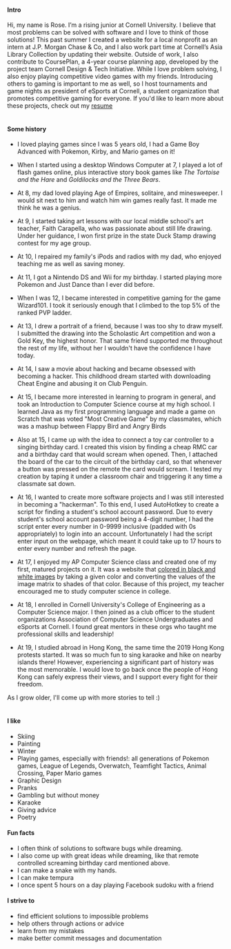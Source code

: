 
#### Intro
Hi, my name is Rose. I’m a rising junior at Cornell University. I believe that most problems can be solved with software and I love to think of those solutions! This past summer I created a website for a local nonprofit as an intern at J.P. Morgan Chase & Co, and I also work part time at Cornell’s Asia Library Collection by updating their website. Outside of work, I also contribute to CoursePlan, a 4-year course planning app, developed by the project team Cornell Design & Tech Initiative. While I love problem solving, I also enjoy playing competitive video games with my friends. Introducing others to gaming is important to me as well, so I host tournaments and game nights as president of eSports at Cornell, a student organization that promotes competitive gaming for everyone. If you'd like to learn more about these projects, check out my [resume](/resume)
<br><br>
#### Some history

- I loved playing games since I was 5 years old, I had a Game Boy Advanced with Pokemon, Kirby, and Mario games on it!

- When I started using a desktop Windows Computer at 7, I played a lot of flash games online, plus interactive story book games like _The Tortoise and the Hare_ and _Goldilocks and the Three Bears_.

- At 8, my dad loved playing Age of Empires, solitaire, and minesweeper. I would sit next to him and watch him win games really fast. It made me think he was a genius.

- At 9, I started taking art lessons with our local middle school's art teacher, Faith Carapella, who was passionate about still life drawing. Under her guidance, I won first prize in the state Duck Stamp drawing contest for my age group.

- At 10, I repaired my family's iPods and radios with my dad, who enjoyed teaching me as well as saving money.

- At 11, I got a Nintendo DS and Wii for my birthday. I started playing more Pokemon and Just Dance than I ever did before.

- When I was 12, I became interested in competitive gaming for the game Wizard101. I took it seriously enough that I climbed to the top 5% of the ranked PVP ladder.

- At 13, I drew a portrait of a friend, because I was too shy to draw myself. I submitted the drawing into the Scholastic Art competition and won a Gold Key, the highest honor. That same friend supported me throughout the rest of my life, without her I wouldn't have the confidence I have today.

- At 14, I saw a movie about hacking and became obsessed with becoming a hacker. This childhood dream started with downloading Cheat Engine and abusing it on Club Penguin.

- At 15, I became more interested in learning to program in general, and took an Introduction to Computer Science course at my high school. I learned Java as my first programming language and made a game on Scratch that was voted "Most Creative Game" by my classmates, which was a mashup between Flappy Bird and Angry Birds

- Also at 15, I came up with the idea to connect a toy car controller to a singing birthday card. I created this vision by finding a cheap RMC car and a birthday card that would scream when opened. Then, I attached the board of the car to the circuit of the birthday card, so that whenever a button was pressed on the remote the card would scream. I tested my creation by taping it under a classroom chair and triggering it any time a classmate sat down.

- At 16, I wanted to create more software projects and I was still interested in becoming a "hackerman". To this end, I used AutoHotkey to create a script for finding a student's school account password. Due to every student's school account password being a 4-digit number, I had the script enter every number in 0-9999 inclusive (padded with 0s appropriately) to login into an account. Unfortunately I had the script enter input on the webpage, which meant it could take up to 17 hours to enter every number and refresh the page.

- At 17, I enjoyed my AP Computer Science class and created one of my first, matured projects on it. It was a website that [colored in black and white images](/projects) by taking a given color and converting the values of the image matrix to shades of that color. Because of this project, my teacher encouraged me to study computer science in college.

- At 18, I enrolled in Cornell University's College of Engineering as a Computer Science major. I then joined as a club officer to the student organizations Association of Computer Science Undergraduates and eSports at Cornell. I found great mentors in these orgs who taught me professional skills and leadership!

- At 19, I studied abroad in Hong Kong, the same time the 2019 Hong Kong protests started. It was so much fun to sing karaoke and hike on nearby islands there! However, experiencing a significant part of history was the most memorable. I would love to go back once the people of Hong Kong can safely express their views, and I support every fight for their freedom.

As I grow older, I'll come up with more stories to tell :)
<br><br>
#### I like
- Skiing
- Painting
- Winter
- Playing games, especially with friends!: all generations of Pokemon games, League of Legends, Overwatch, Teamfight Tactics, Animal Crossing, Paper Mario games
- Graphic Design
- Pranks
- Gambling but without money
- Karaoke
- Giving advice
- Poetry

#### Fun facts

- I often think of solutions to software bugs while dreaming.
- I also come up with great ideas while dreaming, like that remote controlled screaming birthday card mentioned above. 
- I can make a snake with my hands.
- I can make tempura 
- I once spent 5 hours on a day playing Facebook sudoku with a friend

#### I strive to

- find efficient solutions to impossible problems
- help others through actions or advice
- learn from my mistakes
- make better commit messages and documentation 
